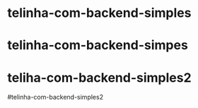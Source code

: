# telinha-com-backend-simples
# telinha-com-backend-simpes
# teliha-com-backend-simples2
#telinha-com-backend-simples2
